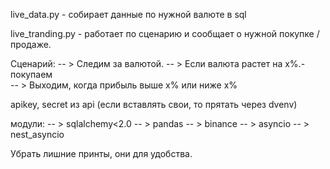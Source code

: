 

live_data.py  -  собирает данные по нужной валюте в sql

live_tranding.py - работает по сценарию и сообщает о нужной покупке / продаже.

Сценарий: -- > Следим за валютой. 
          -- > Если валюта растет на x%.- покупаем  
          -- > Выходим, когда прибыль выше x% или ниже x%
          
apikey, secret из api (если вставлять свои, то прятать через dvenv) 

модули:
-- > sqlalchemy<2.0
-- > pandas
-- > binance
-- > asyncio
-- > nest_asyncio

Убрать лишние принты, они для удобства. 
